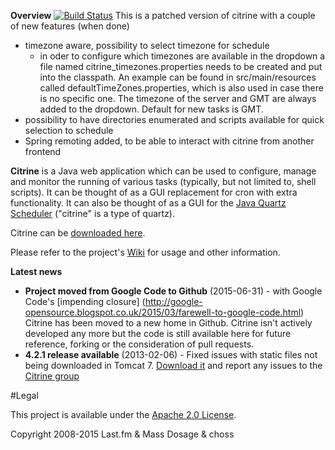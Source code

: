 **Overview**
[![Build Status](https://travis-ci.org/choss/citrine-scheduler.svg)](https://travis-ci.org/choss/citrine-scheduler)
This is a patched version of citrine with a couple of new features (when done)

* timezone aware, possibility to select timezone for schedule
  * in oder to configure which timezones are available in the dropdown a file named citrine_timezones.properties needs to be created and put into the classpath. An example can be found in src/main/resources called defaultTimeZones.properties, which is also used in case there is no specific one. The timezone of the server and GMT are always added to the dropdown. Default for new tasks is GMT.
* possibility to have directories enumerated and scripts available for quick selection to schedule
* Spring remoting added, to be able to interact with citrine from another frontend


**Citrine** is a Java web application which can be used to configure, manage and monitor the running of various tasks (typically, but not limited to, shell scripts). It can be thought of as a GUI replacement for cron with extra functionality. It can also be thought of as a GUI for the [Java Quartz Scheduler](http://quartz-scheduler.org/) ("citrine" is a type of quartz).

Citrine can be [downloaded here](https://code.google.com/p/citrine-scheduler/downloads/list).

Please refer to the project's [Wiki](https://github.com/massdosage/citrine-scheduler/wiki) for usage and other information.

**Latest news**
* **Project moved from Google Code to Github** (2015-06-31) - with Google Code's [impending closure] (http://google-opensource.blogspot.co.uk/2015/03/farewell-to-google-code.html) 
Citrine has been moved to a new home in Github. Citrine isn't actively developed any more but the code is still available here for future reference, forking or the consideration of pull requests.
* **4.2.1 release available** (2013-02-06) - Fixed issues with static files not being downloaded in Tomcat 7. [Download it](http://code.google.com/p/citrine-scheduler/downloads/list) and report any issues to the [Citrine group](http://groups.google.com/group/citrine-scheduler)

#Legal

This project is available under the [Apache 2.0 License](http://www.apache.org/licenses/LICENSE-2.0.html).

Copyright 2008-2015 Last.fm & Mass Dosage & choss
